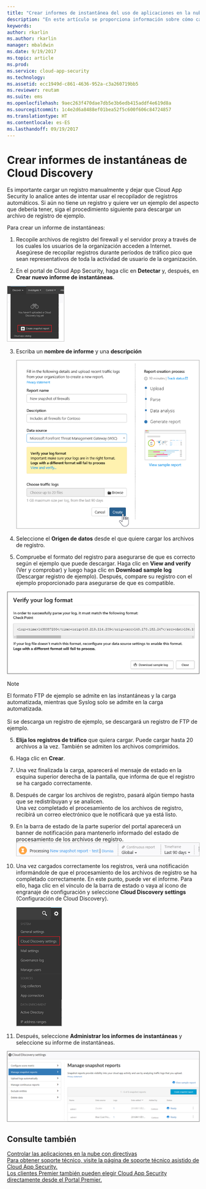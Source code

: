 ```yaml
---
title: "Crear informes de instantánea del uso de aplicaciones en la nube de Cloud Discovery | Microsoft Docs"
description: "En este artículo se proporciona información sobre cómo cargar registros manualmente para crear un informe de instantáneas de las aplicaciones de Cloud Discovery."
keywords: 
author: rkarlin
ms.author: rkarlin
manager: mbaldwin
ms.date: 9/19/2017
ms.topic: article
ms.prod: 
ms.service: cloud-app-security
ms.technology: 
ms.assetid: ecc1949d-c861-4636-952a-c3a260719bb5
ms.reviewer: reutam
ms.suite: ems
ms.openlocfilehash: 9aec263f470dae7db5e3b6edb415addf4e619d8a
ms.sourcegitcommit: 1c4e2d6a8488ef01bea52f5c600f606c84724857
ms.translationtype: HT
ms.contentlocale: es-ES
ms.lasthandoff: 09/19/2017
---
```

# <a name="create-snapshot-cloud-discovery-reports"></a>Crear informes de instantáneas de Cloud Discovery
Es importante cargar un registro manualmente y dejar que Cloud App Security lo analice antes de intentar usar el recopilador de registros automáticos.
Si aún no tiene un registro y quiere ver un ejemplo del aspecto que debería tener, siga el procedimiento siguiente para descargar un archivo de registro de ejemplo.


Para crear un informe de instantáneas:
  
1.  Recopile archivos de registro del firewall y el servidor proxy a través de los cuales los usuarios de la organización acceden a Internet. Asegúrese de recopilar registros durante períodos de tráfico pico que sean representativos de toda la actividad de usuario de la organización.  
  
2.  En el portal de Cloud App Security, haga clic en **Detectar** y, después, en **Crear nuevo informe de instantáneas**.  
  
   ![Crear nuevo informe de instantáneas](./media/create-new-snapshot-report.png)
     
3.  Escriba un **nombre de informe** y una **descripción**
  
     ![Nuevo informe de instantáneas](./media/new-snapshot-report.png) 

4.  Seleccione el **Origen de datos** desde el que quiere cargar los archivos de registro.  
  
5. Compruebe el formato del registro para asegurarse de que es correcto según el ejemplo que puede descargar. Haga clic en **View and verify** (Ver y comprobar) y luego haga clic en **Download sample log** (Descargar registro de ejemplo). Después, compare su registro con el ejemplo proporcionado para asegurarse de que es compatible. 

 ![Comprobar el formato del registro](./media/cloud-discovery-snapshot-verify.png)  

  > [!NOTE]
  > El formato FTP de ejemplo se admite en las instantáneas y la carga automatizada, mientras que Syslog solo se admite en la carga automatizada.<br></br>
Si se descarga un registro de ejemplo, se descargará un registro de FTP de ejemplo.


5.  **Elija los registros de tráfico** que quiera cargar. Puede cargar hasta 20 archivos a la vez. También se admiten los archivos comprimidos.  
  
6.  Haga clic en **Crear**.  

7.  Una vez finalizada la carga, aparecerá el mensaje de estado en la esquina superior derecha de la pantalla, que informa de que el registro se ha cargado correctamente.  
  
8.  Después de cargar los archivos de registro, pasará algún tiempo hasta que se redistribuyan y se analicen.  
Una vez completado el procesamiento de los archivos de registro, recibirá un correo electrónico que le notificará que ya está listo. 
  
9. En la barra de estado de la parte superior del portal aparecerá un banner de notificación para mantenerlo informado del estado de procesamiento de los archivos de registro.  
![barra de menú del procesamiento del archivo de registro](./media/processing-log-file-menu-bar.png) 
   
10. Una vez cargados correctamente los registros, verá una notificación informándole de que el procesamiento de los archivos de registro se ha completado correctamente. En este punto, puede ver el informe. Para ello, haga clic en el vínculo de la barra de estado o vaya al icono de engranaje de configuración y seleccione **Cloud Discovery settings** (Configuración de Cloud Discovery).   
  
     ![Pestaña de configuración de Cloud Discovery](./media/discovery-settings-tab.png)
11. Después, seleccione **Administrar los informes de instantáneas** y seleccione su informe de instantáneas.
 
![administración de informes de instantáneas](./media/snapshot-report-managment.png)

  
      
## <a name="see-also"></a>Consulte también  
[Controlar las aplicaciones en la nube con directivas](control-cloud-apps-with-policies.md)   
[Para obtener soporte técnico, visite la página de soporte técnico asistido de Cloud App Security.](http://support.microsoft.com/oas/default.aspx?prid=16031)   
[Los clientes Premier también pueden elegir Cloud App Security directamente desde el Portal Premier.](https://premier.microsoft.com/)  
    
      
  